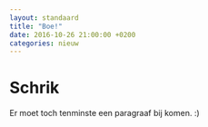 ```yaml
---
layout: standaard
title: "Boe!"
date: 2016-10-26 21:00:00 +0200
categories: nieuw
---
```


# Schrik

Er moet toch tenminste een paragraaf bij komen. :)
